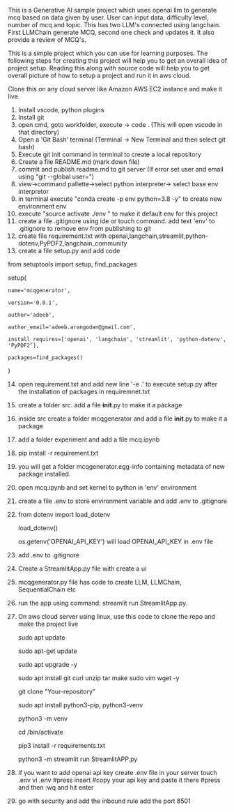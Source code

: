 This is a Generative AI sample project which uses openai llm to generate mcq based on data given by user. User can input data, 
difficulty level, number of mcq and topic. This has two LLM's connected using langchain. First LLMChain generate MCQ, second
one check and updates it. It also provide a review of MCQ's.

This is a simple project which you can use for learning purposes. The following steps for creating this project will help you to get
an overall idea of project setup. Reading this along with source code will help you to get overall picture of how to setup a project
and run it in aws cloud.

Clone this on any cloud server like Amazon AWS EC2 instance and make it live.

1. Install vscode, python plugins
2. Install git
3. open cmd, goto workfolder, execute -> code .    (This will open vscode in that directory)
4. Open a 'Git Bash' terminal (Terminal -> New Terminal and then select git bash)
5. Execute git init command in terminal to create a local repository
6. Create a file README.md  (mark down file)
7. commit and publish readme.md to git server (If error set user and email using "git --global user=")
8. view->command pallette->select python interpreter-> select base env interpretor
9. in terminal execute "conda create -p env python=3.8 -y" to create new environment env
10. execute "source activate ./env " to make it default env for this project
11. create a file .gitignore using ide or touch command. add text 'env' to .gitignore to remove env from publishing to git
12. create file requirement.txt with openai,langchain,streamlit,python-dotenv,PyPDF2,langchain_community
13. create a file setup.py and add code
	
from setuptools import setup, find_packages

setup(

    name='mcqgenerator',

    version='0.0.1',

    author='adeeb',

    author_email='adeeb.arangodan@gmail.com',

    install_requires=['openai', 'langchain', 'streamlit', 'python-dotenv', 'PyPDF2'],

    packages=find_packages()

)

14. open requirement.txt and add new line '-e .' to execute setup.py after the installation of packages in requiremnet.txt
15. create a folder src. add a file __init__.py to make it a package
16. inside src create a folder mcqgenerator and add a file __init__.py to make it a package
17. add a folder experiment and add a file mcq.ipynb
18. pip install -r requirement.txt
19. you will get a folder mcqgenerator.egg-info containing metadata of new package installed.
20. open mcq.ipynb and set kernel to python in 'env' environment
21. create a file .env to store environment variable and add .env to .gitignore
22. from dotenv import load_dotenv

    load_dotenv()

    os.getenv('OPENAI_API_KEY') will load OPENAI_API_KEY in .env file

23. add .env to .gitignore
24. Create a StreamlitApp.py file with create a ui
25. mcqgenerator.py file has code to create LLM, LLMChain, SequentialChain etc
26. run the app using command: streamlit run StreamlitApp.py.

27. On aws cloud server using linux, use this code to clone the repo and make the project live

    sudo apt update

    sudo apt-get update

    sudo apt upgrade -y

    sudo apt install git curl unzip tar make sudo vim wget -y

    git clone "Your-repository"

    sudo apt install python3-pip, python3-venv

    python3 -m venv <your envname>

    cd <envname>/bin/activate

    pip3 install -r requirements.txt

    python3 -m streamlit run StreamlitAPP.py

28. if you want to add openai api key
    create .env file in your server touch .env
    vi .env #press insert #copy your api key and paste it there #press and then :wq and hit enter

29. go with security and add the inbound rule add the port 8501